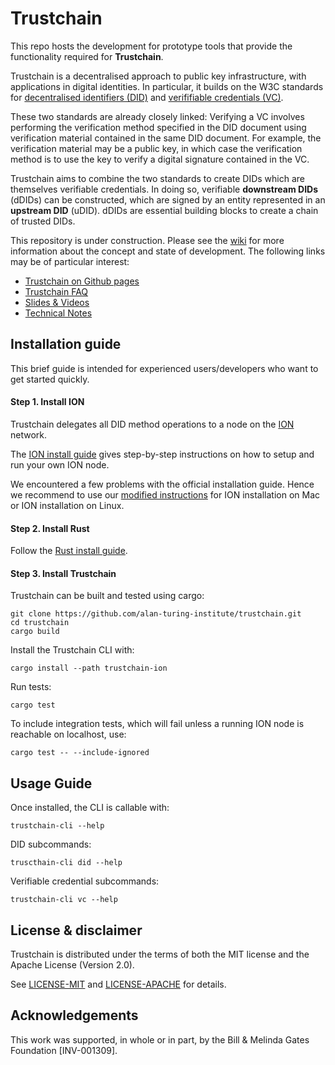 # Trustchain

This repo hosts the development for prototype tools that provide the functionality required for **Trustchain**.

Trustchain is a decentralised approach to public key infrastructure, with applications in digital identities. In particular, it builds on the W3C standards for [decentralised identifiers (DID)](https://www.w3.org/TR/did-core/) and [verififiable credentials (VC)](https://www.w3.org/TR/did-core/).

These two standards are already closely linked: Verifying a VC involves performing the verification method specified in the DID document using verification material contained in the same DID document. For example, the verification material may be a public key, in which case the verification method is to use the key to verify a digital signature contained in the VC.

Trustchain aims to combine the two standards to create DIDs which are themselves verifiable credentials. In doing so, verifiable **downstream DIDs** (dDIDs) can be constructed, which are signed by an entity represented in an **upstream DID** (uDID). dDIDs are essential building blocks to create a chain of trusted DIDs.

This repository is under construction. Please see the [wiki](https://github.com/alan-turing-institute/trustchain/wiki) for more information about the concept and state of development. The following links may be of particular interest:
- [Trustchain on Github pages](https://alan-turing-institute.github.io/trustchain/#/)
- [Trustchain FAQ](https://github.com/alan-turing-institute/trustchain/wiki/Trustchain-FAQ)
- [Slides & Videos](https://github.com/alan-turing-institute/trustchain/wiki#communication)
- [Technical Notes](https://github.com/alan-turing-institute/trustchain/wiki/Trustchain-Technical-Notes)

## Installation guide

This brief guide is intended for experienced users/developers who want to get started quickly.


#### Step 1. Install ION
Trustchain delegates all DID method operations to a node on the [ION](https://identity.foundation/ion/) network.

The [ION install guide](https://identity.foundation/ion/install-guide/) gives step-by-step instructions on how to setup and run your own ION node.

We encountered a few problems with the official installation guide. Hence we recommend to use our [modified instructions](https://alan-turing-institute.github.io/trustchain/#/installation) for ION installation on Mac or ION installation on Linux.

#### Step 2. Install Rust
Follow the [Rust install guide](https://www.rust-lang.org/tools/install).

#### Step 3. Install Trustchain
Trustchain can be built and tested using cargo:
```
git clone https://github.com/alan-turing-institute/trustchain.git
cd trustchain
cargo build
```
Install the Trustchain CLI with:
```shell
cargo install --path trustchain-ion
```
Run tests:
```
cargo test
```
To include integration tests, which will fail unless a running ION node is reachable on localhost, use:
```
cargo test -- --include-ignored
```

## Usage Guide
Once installed, the CLI is callable with:
```
trustchain-cli --help
```
DID subcommands:
```
truscthain-cli did --help
```
Verifiable credential subcommands:
```
trustchain-cli vc --help
```

## License & disclaimer
Trustchain is distributed under the terms of both the MIT license and the Apache License (Version 2.0).

See [LICENSE-MIT](LICENSE-MIT) and [LICENSE-APACHE](LICENSE-APACHE) for details.

## Acknowledgements
This work was supported, in whole or in part, by the Bill & Melinda Gates Foundation [INV-001309].
